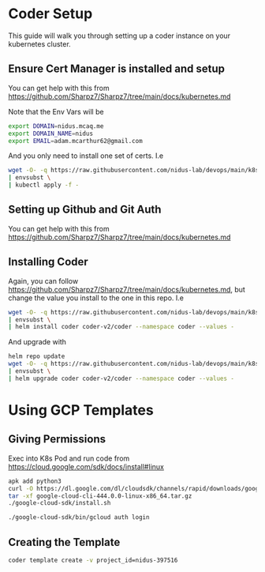 # Coder Setup

This guide will walk you through setting up a coder instance on your kubernetes cluster.

## Ensure Cert Manager is installed and setup

You can get help with this from https://github.com/Sharpz7/Sharpz7/tree/main/docs/kubernetes.md

Note that the Env Vars will be

```bash
export DOMAIN=nidus.mcaq.me
export DOMAIN_NAME=nidus
export EMAIL=adam.mcarthur62@gmail.com
```

And you only need to install one set of certs. I.e

```bash
wget -O- -q https://raw.githubusercontent.com/nidus-lab/devops/main/k8s/manifests/certs.yml \
| envsubst \
| kubectl apply -f -
```

## Setting up Github and Git Auth

You can get help with this from https://github.com/Sharpz7/Sharpz7/tree/main/docs/kubernetes.md

## Installing Coder

Again, you can follow https://github.com/Sharpz7/Sharpz7/tree/main/docs/kubernetes.md, but change the value you install
to the one in this repo. I.e

```bash
wget -O- -q https://raw.githubusercontent.com/nidus-lab/devops/main/k8s/helm-values/coder.yml \
| envsubst \
| helm install coder coder-v2/coder --namespace coder --values -
```

And upgrade with

```bash
helm repo update
wget -O- -q https://raw.githubusercontent.com/nidus-lab/devops/main/k8s/helm-values/coder.yml \
| envsubst \
| helm upgrade coder coder-v2/coder --namespace coder --values -
```

# Using GCP Templates

## Giving Permissions

Exec into K8s Pod and run code from https://cloud.google.com/sdk/docs/install#linux

```bash
apk add python3
curl -O https://dl.google.com/dl/cloudsdk/channels/rapid/downloads/google-cloud-cli-444.0.0-linux-x86_64.tar.gz
tar -xf google-cloud-cli-444.0.0-linux-x86_64.tar.gz
./google-cloud-sdk/install.sh

./google-cloud-sdk/bin/gcloud auth login
```

## Creating the Template

```bash
coder template create -v project_id=nidus-397516
```